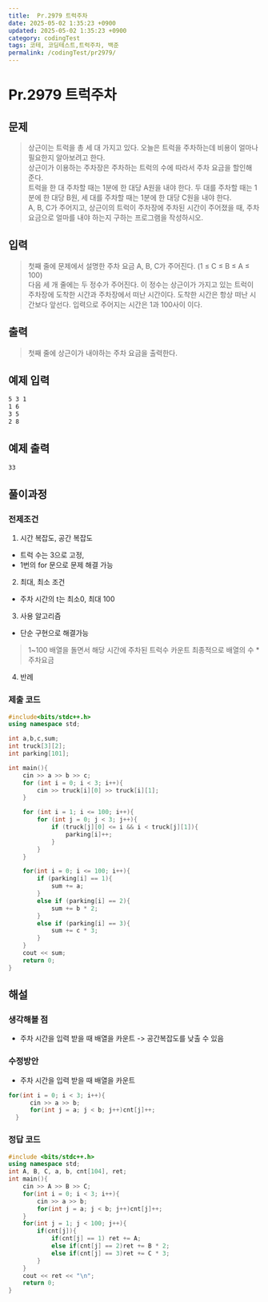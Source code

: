 ```yaml
---
title:  Pr.2979 트럭주차
date: 2025-05-02 1:35:23 +0900
updated: 2025-05-02 1:35:23 +0900
category: codingTest
tags: 코테, 코딩테스트,트럭주차, 백준
permalink: /codingTest/pr2979/
---
```

# Pr.2979 트럭주차
## 문제
> 상근이는 트럭을 총 세 대 가지고 있다. 오늘은 트럭을 주차하는데 비용이 얼마나 필요한지 알아보려고 한다.</br>
> 상근이가 이용하는 주차장은 주차하는 트럭의 수에 따라서 주차 요금을 할인해 준다.</br>
> 트럭을 한 대 주차할 때는 1분에 한 대당 A원을 내야 한다. 두 대를 주차할 때는 1분에 한 대당 B원, 세 대를 주차할 때는 1분에 한 대당 C원을 내야 한다.</br>
> A, B, C가 주어지고, 상근이의 트럭이 주차장에 주차된 시간이 주어졌을 때, 주차 요금으로 얼마를 내야 하는지 구하는 프로그램을 작성하시오.</br>

## 입력
> 첫째 줄에 문제에서 설명한 주차 요금 A, B, C가 주어진다. (1 ≤ C ≤ B ≤ A ≤ 100)</br>
> 다음 세 개 줄에는 두 정수가 주어진다. 이 정수는 상근이가 가지고 있는 트럭이 주차장에 도착한 시간과 주차장에서 떠난 시간이다. 도착한 시간은 항상 떠난 시간보다 앞선다. 입력으로 주어지는 시간은 1과 100사이 이다.

## 출력
> 첫째 줄에 상근이가 내야하는 주차 요금을 출력한다.

## 예제 입력

```markdown
5 3 1
1 6
3 5
2 8
```

## 예제 출력

```markdown
33
```


## 풀이과정

### 전제조건
1. 시간 복잡도, 공간 복잡도
 - 트럭 수는 3으로 고정,
 - 1번의 for 문으로 문제 해결 가능 

2. 최대, 최소 조건
 - 주차 시간의 t는 최소0, 최대 100
 
3. 사용 알고리즘
 - 단순 구현으로 해결가능
 > 1~100 배열을 돌면서 해당 시간에 주차된 트럭수 카운트
 > 최종적으로 배열의 수 * 주차요금
 
4. 반례

### 제출 코드
```cpp
#include<bits/stdc++.h>
using namespace std;

int a,b,c,sum;
int truck[3][2];
int parking[101];

int main(){
    cin >> a >> b >> c;
    for (int i = 0; i < 3; i++){
        cin >> truck[i][0] >> truck[i][1];
    }

    for (int i = 1; i <= 100; i++){
        for (int j = 0; j < 3; j++){
            if (truck[j][0] <= i && i < truck[j][1]){
                parking[i]++;
            }
        }
    }

    for(int i = 0; i <= 100; i++){
        if (parking[i] == 1){
            sum += a;
        }
        else if (parking[i] == 2){
            sum += b * 2;
        }
        else if (parking[i] == 3){
            sum += c * 3;
        }
    }
    cout << sum;
    return 0;
}

```

## 해설
### 생각해볼 점
 - 주차 시간을 입력 받을 때 배열을 카운트 -> 공간복잡도를 낮출 수 있음

### 수정방안
  - 주차 시간을 입력 받을 때 배열을 카운트

  ```cpp
  for(int i = 0; i < 3; i++){
		cin >> a >> b; 
		for(int j = a; j < b; j++)cnt[j]++;
	}
  ```

### 정답 코드
```cpp
#include <bits/stdc++.h>
using namespace std;   
int A, B, C, a, b, cnt[104], ret;
int main(){
	cin >> A >> B >> C; 
	for(int i = 0; i < 3; i++){
		cin >> a >> b; 
		for(int j = a; j < b; j++)cnt[j]++;
	}
	for(int j = 1; j < 100; j++){
		if(cnt[j]){
			if(cnt[j] == 1) ret += A;
			else if(cnt[j] == 2)ret += B * 2;
			else if(cnt[j] == 3)ret += C * 3;
		}
	}
	cout << ret << "\n"; 
    return 0;
}
```

